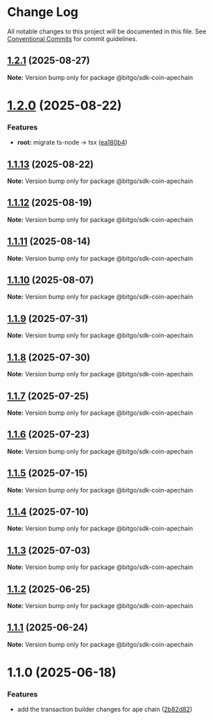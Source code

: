 # Change Log

All notable changes to this project will be documented in this file.
See [Conventional Commits](https://conventionalcommits.org) for commit guidelines.

## [1.2.1](https://github.com/BitGo/BitGoJS/compare/@bitgo/sdk-coin-apechain@1.2.0...@bitgo/sdk-coin-apechain@1.2.1) (2025-08-27)

**Note:** Version bump only for package @bitgo/sdk-coin-apechain

# [1.2.0](https://github.com/BitGo/BitGoJS/compare/@bitgo/sdk-coin-apechain@1.1.13...@bitgo/sdk-coin-apechain@1.2.0) (2025-08-22)

### Features

- **root:** migrate ts-node -> tsx ([ea180b4](https://github.com/BitGo/BitGoJS/commit/ea180b43001d8e956196bc07b32798e3a7031eeb))

## [1.1.13](https://github.com/BitGo/BitGoJS/compare/@bitgo/sdk-coin-apechain@1.1.12...@bitgo/sdk-coin-apechain@1.1.13) (2025-08-22)

**Note:** Version bump only for package @bitgo/sdk-coin-apechain

## [1.1.12](https://github.com/BitGo/BitGoJS/compare/@bitgo/sdk-coin-apechain@1.1.11...@bitgo/sdk-coin-apechain@1.1.12) (2025-08-19)

**Note:** Version bump only for package @bitgo/sdk-coin-apechain

## [1.1.11](https://github.com/BitGo/BitGoJS/compare/@bitgo/sdk-coin-apechain@1.1.10...@bitgo/sdk-coin-apechain@1.1.11) (2025-08-14)

**Note:** Version bump only for package @bitgo/sdk-coin-apechain

## [1.1.10](https://github.com/BitGo/BitGoJS/compare/@bitgo/sdk-coin-apechain@1.1.9...@bitgo/sdk-coin-apechain@1.1.10) (2025-08-07)

**Note:** Version bump only for package @bitgo/sdk-coin-apechain

## [1.1.9](https://github.com/BitGo/BitGoJS/compare/@bitgo/sdk-coin-apechain@1.1.8...@bitgo/sdk-coin-apechain@1.1.9) (2025-07-31)

**Note:** Version bump only for package @bitgo/sdk-coin-apechain

## [1.1.8](https://github.com/BitGo/BitGoJS/compare/@bitgo/sdk-coin-apechain@1.1.7...@bitgo/sdk-coin-apechain@1.1.8) (2025-07-30)

**Note:** Version bump only for package @bitgo/sdk-coin-apechain

## [1.1.7](https://github.com/BitGo/BitGoJS/compare/@bitgo/sdk-coin-apechain@1.1.5...@bitgo/sdk-coin-apechain@1.1.7) (2025-07-25)

**Note:** Version bump only for package @bitgo/sdk-coin-apechain

## [1.1.6](https://github.com/BitGo/BitGoJS/compare/@bitgo/sdk-coin-apechain@1.1.5...@bitgo/sdk-coin-apechain@1.1.6) (2025-07-23)

**Note:** Version bump only for package @bitgo/sdk-coin-apechain

## [1.1.5](https://github.com/BitGo/BitGoJS/compare/@bitgo/sdk-coin-apechain@1.1.4...@bitgo/sdk-coin-apechain@1.1.5) (2025-07-15)

**Note:** Version bump only for package @bitgo/sdk-coin-apechain

## [1.1.4](https://github.com/BitGo/BitGoJS/compare/@bitgo/sdk-coin-apechain@1.1.3...@bitgo/sdk-coin-apechain@1.1.4) (2025-07-10)

**Note:** Version bump only for package @bitgo/sdk-coin-apechain

## [1.1.3](https://github.com/BitGo/BitGoJS/compare/@bitgo/sdk-coin-apechain@1.1.2...@bitgo/sdk-coin-apechain@1.1.3) (2025-07-03)

**Note:** Version bump only for package @bitgo/sdk-coin-apechain

## [1.1.2](https://github.com/BitGo/BitGoJS/compare/@bitgo/sdk-coin-apechain@1.1.1...@bitgo/sdk-coin-apechain@1.1.2) (2025-06-25)

**Note:** Version bump only for package @bitgo/sdk-coin-apechain

## [1.1.1](https://github.com/BitGo/BitGoJS/compare/@bitgo/sdk-coin-apechain@1.1.0...@bitgo/sdk-coin-apechain@1.1.1) (2025-06-24)

**Note:** Version bump only for package @bitgo/sdk-coin-apechain

# 1.1.0 (2025-06-18)

### Features

- add the transaction builder changes for ape chain ([2b82d82](https://github.com/BitGo/BitGoJS/commit/2b82d826313d87dfa7af39ed3fcd3125f08a6e1d))

